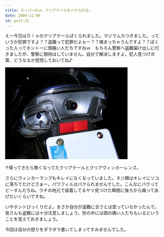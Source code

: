 ```yaml
---
title: スーパーDio、クリアテールをパクられる。
date: 2004-11-08
id: post-21
---
```



<p class="sentence spacing10">えー今日はＤｉｏのクリアテールぱくられました。マジでムカつきました。っていうか犯罪ですよ？？盗難って犯罪だよぉー？？捕まっちゃうんですよ？？ぱくった人ってホントーに頭痛い人たちですねｗ　もちろん警察へ盗難届け出しに行きましたが、警察に期待はしていません。自分で解決しますよ。犯人見つけ次第、どうなるか覚悟しておいてね♪</p>
<div class="center spacing"><img src="/photo/diary/2004.11.08_zx1.jpg" alt=""></div>
<p class="sentence">↑帰ってきたら無くなってたクリアテールとクリアウィンカーレンズ。</p>
<p class="sentence">さらにウィンカーランプもキレイになくなっていました。ネジ類はキレイにソコに落ちてたけどさぁー。パワフィルはパクられませんでした。こんなにパクってどーすんだろね。ウチの地元で装着してるヤツ見つけた瞬間に後ろから煽ってあげたいくらいですね。</p>
<p class="sentence">いやホントびっくりだよ。まさか自分が盗難に合うとは思っていなかったんで。皆さんも盗難には十分注意しましょう。世の中には頭の痛い人たちもいるということを覚えておきましょう。</p>
<p class="sentence">今回は自分の怒りをダラダラ書いてしまってすみませんでした。</p>
